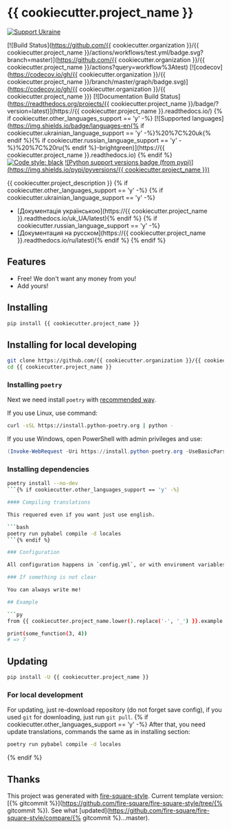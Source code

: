 # {{ cookiecutter.project_name }}

[![Support Ukraine](https://badgen.net/badge/support/UKRAINE/?color=0057B8&labelColor=FFD700)](https://www.gov.uk/government/news/ukraine-what-you-can-do-to-help)

[![Build Status](https://github.com/{{ cookiecutter.organization }}/{{ cookiecutter.project_name }}/actions/workflows/test.yml/badge.svg?branch=master)](https://github.com/{{ cookiecutter.organization }}/{{ cookiecutter.project_name }}/actions?query=workflow%3Atest)
[![codecov](https://codecov.io/gh/{{ cookiecutter.organization }}/{{ cookiecutter.project_name }}/branch/master/graph/badge.svg)](https://codecov.io/gh/{{ cookiecutter.organization }}/{{ cookiecutter.project_name }})
[![Documentation Build Status](https://readthedocs.org/projects/{{ cookiecutter.project_name }}/badge/?version=latest)](https://{{ cookiecutter.project_name }}.readthedocs.io/)
{% if cookiecutter.other_languages_support == 'y' -%}
[![Supported languages](https://img.shields.io/badge/languages-en{% if cookiecutter.ukrainian_language_support == 'y' -%}%20%7C%20uk{% endif %}{% if cookiecutter.russian_language_support == 'y' -%}%20%7C%20ru{% endif %}-brightgreen)](https://{{ cookiecutter.project_name }}.readthedocs.io)
{% endif %}[![Code style: black](https://img.shields.io/badge/code%20style-black-000000.svg)](https://github.com/psf/black)
[![Python support versions badge (from pypi)](https://img.shields.io/pypi/pyversions/{{ cookiecutter.project_name }})](https://www.python.org/downloads/)

{{ cookiecutter.project_description }}
{% if cookiecutter.other_languages_support == 'y' -%}
{% if cookiecutter.ukrainian_language_support == 'y' -%}
- [Документація українською](https://{{ cookiecutter.project_name }}.readthedocs.io/uk_UA/latest){% endif %}
{% if cookiecutter.russian_language_support == 'y' -%}
- [Документация на русском](https://{{ cookiecutter.project_name }}.readthedocs.io/ru/latest){% endif %}
{% endif %}
## Features

- Free! We don't want any money from you!
- Add yours!

## Installing

```bash
pip install {{ cookiecutter.project_name }}
```

## Installing for local developing

```bash
git clone https://github.com/{{ cookiecutter.organization }}/{{ cookiecutter.project_name }}.git
cd {{ cookiecutter.project_name }}
```

### Installing `poetry`

Next we need install `poetry` with [recommended way](https://python-poetry.org/docs/master/#installation).

If you use Linux, use command:

```bash
curl -sSL https://install.python-poetry.org | python -
```

If you use Windows, open PowerShell with admin privileges and use:

```powershell
(Invoke-WebRequest -Uri https://install.python-poetry.org -UseBasicParsing).Content | python -
```

### Installing dependencies

```bash
poetry install --no-dev
```{% if cookiecutter.other_languages_support == 'y' -%}

#### Compiling translations

This requered even if you want just use english.

```bash
poetry run pybabel compile -d locales
```{% endif %}

### Configuration

All configuration happens in `config.yml`, or with enviroment variables.

### If something is not clear

You can always write me!

## Example

```py
from {{ cookiecutter.project_name.lower().replace('-', '_') }}.example import some_function

print(some_function(3, 4))
# => 7
```

## Updating

```bash
pip install -U {{ cookiecutter.project_name }}
```

### For local development

For updating, just re-download repository (do not forget save config),
if you used `git` for downloading, just run `git pull`.
{% if cookiecutter.other_languages_support == 'y' -%}
After that, you need update translations, commands the same as in installing section:

```bash
poetry run pybabel compile -d locales
```
{% endif %}
## Thanks

This project was generated with [fire-square-style](https://github.com/fire-square/fire-square-style).
Current template version: [{% gitcommit %}](https://github.com/fire-square/fire-square-style/tree/{% gitcommit %}).
See what [updated](https://github.com/fire-square/fire-square-style/compare/{% gitcommit %}...master).
